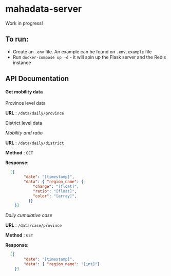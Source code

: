 # mahadata-server
Work in progress!

## To run:
- Create an `.env` file. An example can be found on `.env.example` file
- Run `docker-compose up -d` - it will spin up the Flask server and the Redis instance

## API Documentation

#### Get mobility data

Province level data


**URL** : `/data/daily/province`

District level data

*Mobility and ratio*

**URL** : `/data/daily/district`

**Method** : `GET`

**Response:**
```json
  [{
        "date": "[timestamp]",
        "data": { "region_name": {
            "change": "[float]",
            "ratio": "[float]",
            "color": "[array]",
          }}
    }]
```

*Daily cumulative case*

**URL** : `/data/case/province`

**Method** : `GET`

**Response:**
```json
  [{
        "date": "[timestamp]",
        "data": { "region_name": "[int]"}
    }]
```
